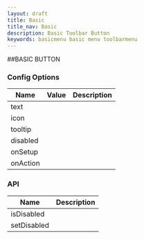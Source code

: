 ```yaml
---
layout: draft
title: Basic
title_nav: Basic
description: Basic Toolbar Button
keywords: basicmenu basic menu toolbarmenu
---
```


##BASIC BUTTON

### Config Options

| Name | Value | Description|
|------| ------| -----------|
| text | | |
| icon | | |
| tooltip | | |
| disabled | | |
| onSetup | | |
| onAction | | |

### API
| Name | Description|
|------| -----------|
| isDisabled | |
| setDisabled | |




